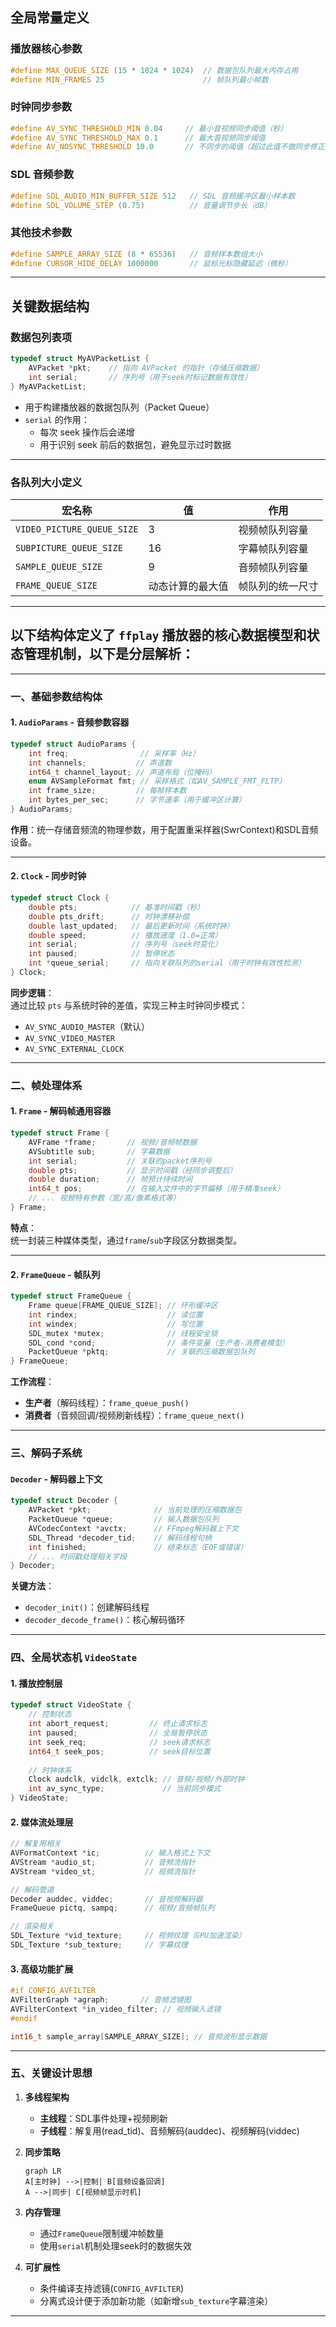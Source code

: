 ##  **全局常量定义**
### 播放器核心参数
```c
#define MAX_QUEUE_SIZE (15 * 1024 * 1024)  // 数据包队列最大内存占用
#define MIN_FRAMES 25                      // 帧队列最小帧数
```

### 时钟同步参数
```c
#define AV_SYNC_THRESHOLD_MIN 0.04     // 最小音视频同步阈值（秒）
#define AV_SYNC_THRESHOLD_MAX 0.1      // 最大音视频同步阈值
#define AV_NOSYNC_THRESHOLD 10.0       // 不同步的阈值（超过此值不做同步修正）
```

### SDL 音频参数
```c
#define SDL_AUDIO_MIN_BUFFER_SIZE 512   // SDL 音频缓冲区最小样本数
#define SDL_VOLUME_STEP (0.75)          // 音量调节步长（dB）
```

### 其他技术参数
```c
#define SAMPLE_ARRAY_SIZE (8 * 65536)   // 音频样本数组大小
#define CURSOR_HIDE_DELAY 1000000       // 鼠标光标隐藏延迟（微秒）
```

---

##  **关键数据结构**
### 数据包列表项
```c
typedef struct MyAVPacketList {
    AVPacket *pkt;    // 指向 AVPacket 的指针（存储压缩数据）
    int serial;       // 序列号（用于seek时标记数据有效性）
} MyAVPacketList;
```
- 用于构建播放器的数据包队列（Packet Queue）
- `serial` 的作用：
  - 每次 seek 操作后会递增
  - 用于识别 seek 前后的数据包，避免显示过时数据

---

###  **各队列大小定义**
| 宏名称 | 值 | 作用 |
|--------|----|------|
| `VIDEO_PICTURE_QUEUE_SIZE` | 3 | 视频帧队列容量 |
| `SUBPICTURE_QUEUE_SIZE` | 16 | 字幕帧队列容量 |
| `SAMPLE_QUEUE_SIZE` | 9 | 音频帧队列容量 |
| `FRAME_QUEUE_SIZE` | 动态计算的最大值 | 帧队列的统一尺寸 |

---

## 以下结构体定义了 `ffplay` 播放器的核心数据模型和状态管理机制，以下是分层解析：

---

### 一、基础参数结构体
#### 1. `AudioParams` - 音频参数容器
```c
typedef struct AudioParams {
    int freq;                // 采样率（Hz）
    int channels;           // 声道数
    int64_t channel_layout; // 声道布局（位掩码）
    enum AVSampleFormat fmt; // 采样格式（如AV_SAMPLE_FMT_FLTP）
    int frame_size;         // 每帧样本数
    int bytes_per_sec;      // 字节速率（用于缓冲区计算）
} AudioParams;
```
**作用**：统一存储音频流的物理参数，用于配置重采样器(SwrContext)和SDL音频设备。

---

#### 2. `Clock` - 同步时钟
```c
typedef struct Clock {
    double pts;            // 基准时间戳（秒）
    double pts_drift;      // 时钟漂移补偿
    double last_updated;   // 最后更新时间（系统时钟）
    double speed;          // 播放速度（1.0=正常）
    int serial;            // 序列号（seek时变化）
    int paused;            // 暂停状态
    int *queue_serial;     // 指向关联队列的serial（用于时钟有效性检测）
} Clock;
```
**同步逻辑**：  
通过比较 `pts` 与系统时钟的差值，实现三种主时钟同步模式：
- `AV_SYNC_AUDIO_MASTER`（默认）
- `AV_SYNC_VIDEO_MASTER`
- `AV_SYNC_EXTERNAL_CLOCK`

---

### 二、帧处理体系
#### 1. `Frame` - 解码帧通用容器
```c
typedef struct Frame {
    AVFrame *frame;       // 视频/音频帧数据
    AVSubtitle sub;       // 字幕数据
    int serial;           // 关联的packet序列号
    double pts;           // 显示时间戳（经同步调整后）
    double duration;      // 帧预计持续时间
    int64_t pos;          // 在输入文件中的字节偏移（用于精准seek）
    // ... 视频特有参数（宽/高/像素格式等）
} Frame;
```
**特点**：  
统一封装三种媒体类型，通过`frame`/`sub`字段区分数据类型。

---

#### 2. `FrameQueue` - 帧队列
```c
typedef struct FrameQueue {
    Frame queue[FRAME_QUEUE_SIZE]; // 环形缓冲区
    int rindex;                    // 读位置
    int windex;                    // 写位置
    SDL_mutex *mutex;              // 线程安全锁
    SDL_cond *cond;                // 条件变量（生产者-消费者模型）
    PacketQueue *pktq;             // 关联的压缩数据包队列
} FrameQueue;
```
**工作流程**：  
- **生产者**（解码线程）：`frame_queue_push()`  
- **消费者**（音频回调/视频刷新线程）：`frame_queue_next()`

---

### 三、解码子系统
#### `Decoder` - 解码器上下文
```c
typedef struct Decoder {
    AVPacket *pkt;              // 当前处理的压缩数据包
    PacketQueue *queue;         // 输入数据包队列
    AVCodecContext *avctx;      // FFmpeg解码器上下文
    SDL_Thread *decoder_tid;    // 解码线程句柄
    int finished;               // 结束标志（EOF或错误）
    // ... 时间戳处理相关字段
} Decoder;
```
**关键方法**：  
- `decoder_init()`：创建解码线程  
- `decoder_decode_frame()`：核心解码循环

---

### 四、全局状态机 `VideoState`
#### 1. 播放控制层
```c
typedef struct VideoState {
    // 控制状态
    int abort_request;         // 终止请求标志
    int paused;                // 全局暂停状态
    int seek_req;              // seek请求标志
    int64_t seek_pos;          // seek目标位置
    
    // 时钟体系
    Clock audclk, vidclk, extclk; // 音频/视频/外部时钟
    int av_sync_type;             // 当前同步模式
} VideoState;
```

#### 2. 媒体流处理层
```c
// 解复用相关
AVFormatContext *ic;          // 输入格式上下文
AVStream *audio_st;           // 音频流指针
AVStream *video_st;           // 视频流指针

// 解码管道
Decoder auddec, viddec;       // 音视频解码器
FrameQueue pictq, sampq;      // 视频/音频帧队列

// 渲染相关
SDL_Texture *vid_texture;     // 视频纹理（GPU加速渲染）
SDL_Texture *sub_texture;     // 字幕纹理
```

#### 3. 高级功能扩展
```c
#if CONFIG_AVFILTER
AVFilterGraph *agraph;       // 音频滤镜图
AVFilterContext *in_video_filter; // 视频输入滤镜
#endif

int16_t sample_array[SAMPLE_ARRAY_SIZE]; // 音频波形显示数据
```

---

### 五、关键设计思想
1. **多线程架构**  
   - **主线程**：SDL事件处理+视频刷新  
   - **子线程**：解复用(read_tid)、音频解码(auddec)、视频解码(viddec)

2. **同步策略**  
   ```mermaid
   graph LR
   A[主时钟] -->|控制| B[音频设备回调]
   A -->|同步| C[视频帧显示时机]
   ```

3. **内存管理**  
   - 通过`FrameQueue`限制缓冲帧数量
   - 使用`serial`机制处理seek时的数据失效

4. **可扩展性**  
   - 条件编译支持滤镜(`CONFIG_AVFILTER`)
   - 分离式设计便于添加新功能（如新增`sub_texture`字幕渲染）

---
